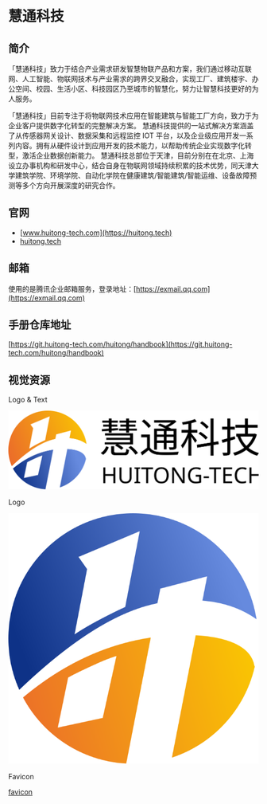 # 慧通科技

## 简介

「慧通科技」致力于结合产业需求研发智慧物联产品和方案，我们通过移动互联网、人工智能、物联网技术与产业需求的跨界交叉融合，实现工厂、建筑楼宇、办公空间、校园、生活小区、科技园区乃至城市的智慧化，努力让智慧科技更好的为人服务。

「慧通科技」目前专注于将物联网技术应用在智能建筑与智能工厂方向，致力于为企业客户提供数字化转型的完整解决方案。
慧通科技提供的一站式解决方案涵盖了从传感器网关设计、数据采集和远程监控 IOT 平台，以及企业级应用开发一系列内容。拥有从硬件设计到应用开发的技术能力，以帮助传统企业实现数字化转型，激活企业数据创新能力。
慧通科技总部位于天津，目前分别在在北京、上海设立办事机构和研发中心，结合自身在物联网领域持续积累的技术优势，同天津大学建筑学院、环境学院、自动化学院在健康建筑/智能建筑/智能运维、设备故障预测等多个方向开展深度的研究合作。

## 官网

* [www.huitong-tech.com](https://huitong.tech)
* [huitong.tech](https://huitong.tech)

## 邮箱

使用的是腾讯企业邮箱服务，登录地址：[https://exmail.qq.com](https://exmail.qq.com)

## 手册仓库地址

[https://git.huitong-tech.com/huitong/handbook](https://git.huitong-tech.com/huitong/handbook)

## 视觉资源

Logo & Text

![logo](/assets/images/company/huitong-logo-text.svg)

Logo

![logo](/assets/images/company/huitong-logo.svg)

Favicon

[favicon](/assets/files/company/huitong-favicon-multi-sizes.zip)

